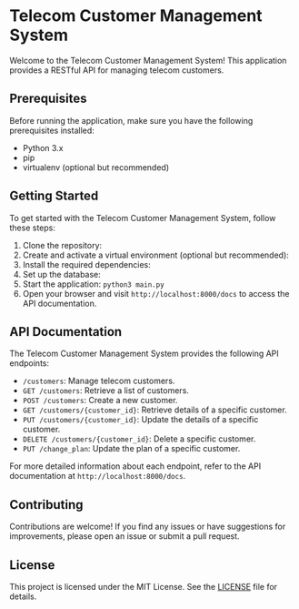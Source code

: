 # Telecom Customer Management System

Welcome to the Telecom Customer Management System! This application provides a RESTful API for managing telecom customers.

## Prerequisites

Before running the application, make sure you have the following prerequisites installed:

- Python 3.x
- pip
- virtualenv (optional but recommended)

## Getting Started

To get started with the Telecom Customer Management System, follow these steps:

1. Clone the repository:
2. Create and activate a virtual environment (optional but recommended):
3. Install the required dependencies:
4. Set up the database:
5. Start the application: `python3 main.py`
6. Open your browser and visit `http://localhost:8000/docs` to access the API documentation.

## API Documentation

The Telecom Customer Management System provides the following API endpoints:

- `/customers`: Manage telecom customers.
- `GET /customers`: Retrieve a list of customers.
- `POST /customers`: Create a new customer.
- `GET /customers/{customer_id}`: Retrieve details of a specific customer.
- `PUT /customers/{customer_id}`: Update the details of a specific customer.
- `DELETE /customers/{customer_id}`: Delete a specific customer.
- `PUT /change_plan`: Update the plan of a specific customer.

For more detailed information about each endpoint, refer to the API documentation at `http://localhost:8000/docs`.

## Contributing

Contributions are welcome! If you find any issues or have suggestions for improvements, please open an issue or submit a pull request.

## License

This project is licensed under the MIT License. See the [LICENSE](LICENSE) file for details.
